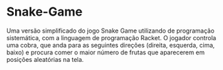 # Snake-Game
Uma versão simplificado do jogo Snake Game utilizando de programação sistemática, com a linguagem de programação Racket.
O jogador controla uma cobra, que anda para as seguintes direções (direita, esquerda, cima, baixo) e procura comer o maior número de frutas que aparecerem em posições aleatórias na tela.
